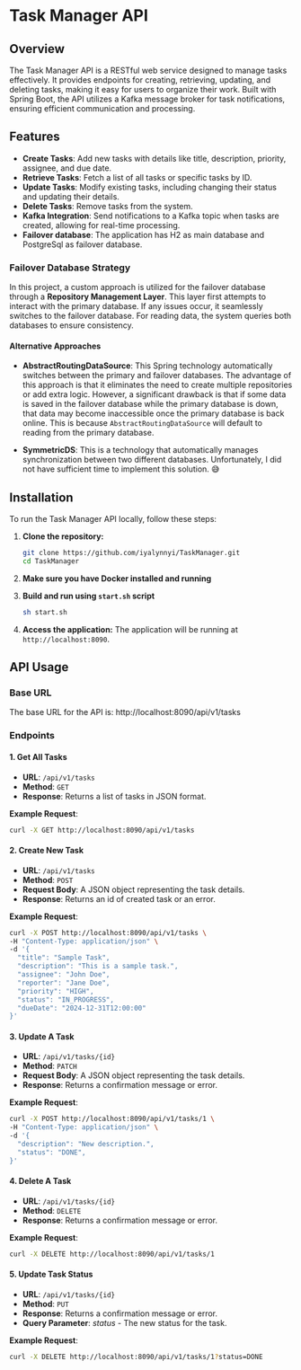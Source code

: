 # Task Manager API

## Overview

The Task Manager API is a RESTful web service designed to manage tasks effectively. It provides endpoints for creating, retrieving, updating, and deleting tasks, making it easy for users to organize their work. Built with Spring Boot, the API utilizes a Kafka message broker for task notifications, ensuring efficient communication and processing.

## Features

- **Create Tasks**: Add new tasks with details like title, description, priority, assignee, and due date.
- **Retrieve Tasks**: Fetch a list of all tasks or specific tasks by ID.
- **Update Tasks**: Modify existing tasks, including changing their status and updating their details.
- **Delete Tasks**: Remove tasks from the system.
- **Kafka Integration**: Send notifications to a Kafka topic when tasks are created, allowing for real-time processing.
- **Failover database**: The application has H2 as main database and PostgreSql as failover database.

### Failover Database Strategy

In this project, a custom approach is utilized for the failover database through a **Repository Management Layer**. This layer first attempts to interact with the primary database. If any issues occur, it seamlessly switches to the failover database. For reading data, the system queries both databases to ensure consistency.

#### Alternative Approaches

- **AbstractRoutingDataSource**: This Spring technology automatically switches between the primary and failover databases. The advantage of this approach is that it eliminates the need to create multiple repositories or add extra logic. However, a significant drawback is that if some data is saved in the failover database while the primary database is down, that data may become inaccessible once the primary database is back online. This is because `AbstractRoutingDataSource` will default to reading from the primary database.

- **SymmetricDS**: This is a technology that automatically manages synchronization between two different databases. Unfortunately, I did not have sufficient time to implement this solution. 😅


## Installation

To run the Task Manager API locally, follow these steps:

1. **Clone the repository:**
   ```bash
   git clone https://github.com/iyalynnyi/TaskManager.git
   cd TaskManager
   ```
2. **Make sure you have Docker installed and running**

3. **Build and run using `start.sh` script**
   ```bash
   sh start.sh
   ```

4. **Access the application:**
   The application will be running at `http://localhost:8090`.

## API Usage

### Base URL

The base URL for the API is:
http://localhost:8090/api/v1/tasks

### Endpoints

#### 1. Get All Tasks

- **URL**: `/api/v1/tasks`
- **Method**: `GET`
- **Response**: Returns a list of tasks in JSON format.

**Example Request**:

```bash
curl -X GET http://localhost:8090/api/v1/tasks
```

#### 2. Create New Task

- **URL**: `/api/v1/tasks`
- **Method**: `POST`
- **Request Body**: A JSON object representing the task details.
- **Response**: Returns an id of created task or an error.


**Example Request**:

```bash
curl -X POST http://localhost:8090/api/v1/tasks \
-H "Content-Type: application/json" \
-d '{
  "title": "Sample Task",
  "description": "This is a sample task.",
  "assignee": "John Doe",
  "reporter": "Jane Doe",
  "priority": "HIGH",
  "status": "IN_PROGRESS",
  "dueDate": "2024-12-31T12:00:00"
}'
```

#### 3. Update A Task

- **URL**: `/api/v1/tasks/{id}`
- **Method**: `PATCH`
- **Request Body**: A JSON object representing the task details.
- **Response**: Returns a confirmation message or error.


**Example Request**:

```bash
curl -X POST http://localhost:8090/api/v1/tasks/1 \
-H "Content-Type: application/json" \
-d '{
  "description": "New description.",
  "status": "DONE",
}'
```

#### 4. Delete A Task

- **URL**: `/api/v1/tasks/{id}`
- **Method**: `DELETE`
- **Response**: Returns a confirmation message or error.

**Example Request**:

```bash
curl -X DELETE http://localhost:8090/api/v1/tasks/1
```

#### 5. Update Task Status

- **URL**: `/api/v1/tasks/{id}`
- **Method**: `PUT`
- **Response**: Returns a confirmation message or error.
- **Query Parameter**: *status* - The new status for the task.

**Example Request**:

```bash
curl -X DELETE http://localhost:8090/api/v1/tasks/1?status=DONE
```
